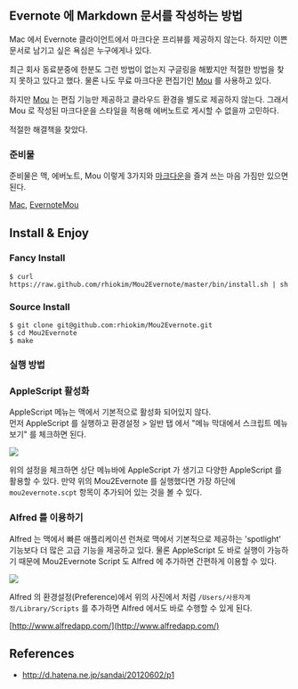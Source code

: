 ## Evernote 에 Markdown 문서를 작성하는 방법

Mac 에서 Evernote 클라이언트에서 마크다운 프리뷰를 제공하지 않는다.
하지만 이쁜 문서로 남기고 싶은 욕심은 누구에게나 있다.

최근 회사 동료분중에 한분도 그런 방법이 없는지 구글링을 해봤지만 적절한 방법을 찾지 못하고 있다고 했다.
물론 나도 무료 마크다운 편집기인 [Mou](http://mouapp.com/) 를 사용하고 있다.

하지만 [Mou](http://mouapp.com/) 는 편집 기능만 제공하고 클라우드 환경을 별도로 제공하지 않는다.  그래서 Mou 로 작성된 마크다운을 스타일을 적용해 에버노트로 게시할 수 없을까 고민하다.

적절한 해결책을 찾았다.

### 준비물
준비물은 맥, 에버노트, Mou 이렇게 3가지와 [마크다운](http://daringfireball.net/projects/markdown/)을 즐겨 쓰는 마음 가짐만 있으면 된다.

[Mac](http://www.apple.com/mac/), [Evernote](http://evernote.com/intl/ko/)[Mou](http://mouapp.com)


## Install & Enjoy

### Fancy Install
```
$ curl https://raw.github.com/rhiokim/Mou2Evernote/master/bin/install.sh | sh
```

### Source Install
```
$ git clone git@github.com:rhiokim/Mou2Evernote.git
$ cd Mou2Evernote
$ make
```


### 실행 방법

### AppleScript 활성화
AppleScript 메뉴는 맥에서 기본적으로 활성화 되어있지 않다.  
먼저 AppleScript 를 실행하고 환경설정 > 일반 탭 에서 "메뉴 막대에서 스크립트 메뉴 보기" 를 체크하면 된다.

![](https://github.com/rhiokim/Mou2Evernote/raw/master/screenshots/applescript-preference.png) 

위의 설정을 체크하면 상단 메뉴바에 AppleScript 가 생기고 다양한 AppleScript 를 활용할 수 있다.  만약 위의 Mou2Evernote 를 실행했다면 가장 하단에 `mou2evernote.scpt` 항목이 추가되어 있는 것을 볼 수 있다.

### Alfred 를 이용하기
Alfred 는 맥에서 빠른 애플리케이션 런쳐로 맥에서 기본적으로 제공하는 'spotlight' 기능보다 더 많은 고급 기능을 제공하고 있다. 
물론 AppleScript 도 바로 실행이 가능하기 때문에 Mou2Evernote Script 도 Alfred 에 추가하면 간편하게 이용할 수 있다.

![](https://github.com/rhiokim/Mou2Evernote/raw/master/screenshots/alfred-preference.png)

Alfred 의 환경설정(Preference)에서 위의 사진에서 처럼 `/Users/사용자계정/Library/Scripts` 를 추가하면 Alfred 에서도 바로 수행할 수 있게 된다.

[http://www.alfredapp.com/](http://www.alfredapp.com/)

## References
* http://d.hatena.ne.jp/sandai/20120602/p1